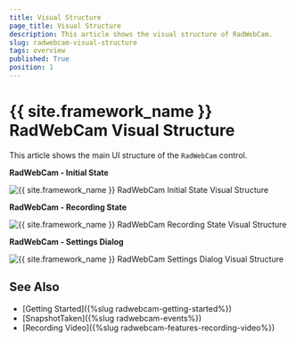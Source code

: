 ```yaml
---
title: Visual Structure
page_title: Visual Structure
description: This article shows the visual structure of RadWebCam.
slug: radwebcam-visual-structure
tags: overview
published: True
position: 1
---
```


# {{ site.framework_name }} RadWebCam Visual Structure

This article shows the main UI structure of the `RadWebCam` control.

__RadWebCam - Initial State__

![{{ site.framework_name }} RadWebCam Initial State Visual Structure](images/radwebcam-visual-structure-0.png)

__RadWebCam - Recording State__

![{{ site.framework_name }} RadWebCam Recording State Visual Structure](images/radwebcam-visual-structure-1.png)

__RadWebCam - Settings Dialog__

![{{ site.framework_name }} RadWebCam Settings Dialog Visual Structure](images/radwebcam-visual-structure-2.png)

## See Also
* [Getting Started]({%slug radwebcam-getting-started%})
* [SnapshotTaken]({%slug radwebcam-events%})
* [Recording Video]({%slug radwebcam-features-recording-video%})

